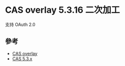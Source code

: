 # CAS overlay 5.3.16 二次加工

支持 OAuth 2.0

## 參考

- [CAS overlay](https://github.com/apereo/cas-overlay-template)
- [CAS 5.3.x](https://apereo.github.io/cas/5.3.x/)